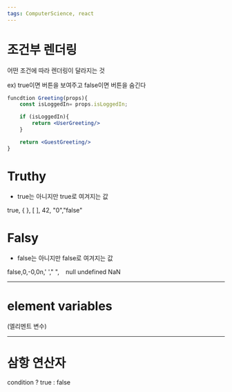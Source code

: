 ```yaml
---
tags: ComputerScience, react
---
```

# 조건부 렌더링

어떤 조건에 따라 렌더링이 달라지는 것

ex) true이면 버튼을 보여주고 false이면 버튼을 숨긴다


``` jsx
funcdtion Greeting(props){
	const isLoggedIn= props.isLoggedIn;

	if (isLoggedIn){
		return <UserGreeting/>
	}

	return <GuestGreeting/>
}
```


# Truthy

- true는 아니지만 true로 여겨지는 값
	
true, { }, [ ], 42, "0","false"

# Falsy

- false는 아니지만 false로 여겨지는 값

false,0,-0,0n,' '," ", ` `
null
undefined
NaN

----------------
# element variables
(엘리멘트 변수)


----------------------------
# 삼항 연산자

condition ? true : false


